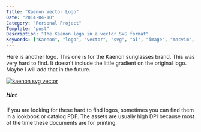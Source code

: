 ```yaml
---
Title: "Kaenon Vector Logo"
Date: "2014-04-10"
Category: "Personal Project"
Template: "post"
Description: "The Kaenon logo in a vector SVG format"
Keywords: ["Kaenon", "logo", "vector", "svg", "ai", "image", "macvim", "icon", "icns"]
---
```


Here is another logo. This one is for the Kaenon sunglasses brand. This was very hard to find. It doesn't include the little gradient on the original logo. Maybe I will add that in the future.

<div class="center">
  <a href="https://ohdoylerules.com/images/kaenon.svg" target="_blank"><img alt="kaenon svg vector" src="https://ohdoylerules.com/images/kaenon.svg" ></a>
</div>

##### Hint

If you are looking for these hard to find logos, sometimes you can find them in a lookbook or catalog PDF. The assets are usually high DPI because most of the time these documents are for printing.
